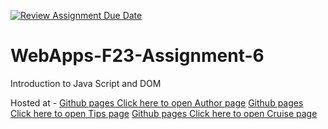 [![Review Assignment Due Date](https://classroom.github.com/assets/deadline-readme-button-24ddc0f5d75046c5622901739e7c5dd533143b0c8e959d652212380cedb1ea36.svg)](https://classroom.github.com/a/b9NC0g7h)
# WebApps-F23-Assignment-6
Introduction to Java Script and DOM

Hosted at - [Github pages Click here to open Author page](https://44-563-webapps-f23.github.io/44563-webapps-f23-assignment6-rakesh-raya/author.html)
[Github pages Click here to open Tips page](https://44-563-webapps-f23.github.io/44563-webapps-f23-assignment6-rakesh-raya/tips.html)
[Github pages Click here to open Cruise page](https://44-563-webapps-f23.github.io/44563-webapps-f23-assignment6-rakesh-raya/cruise.html)